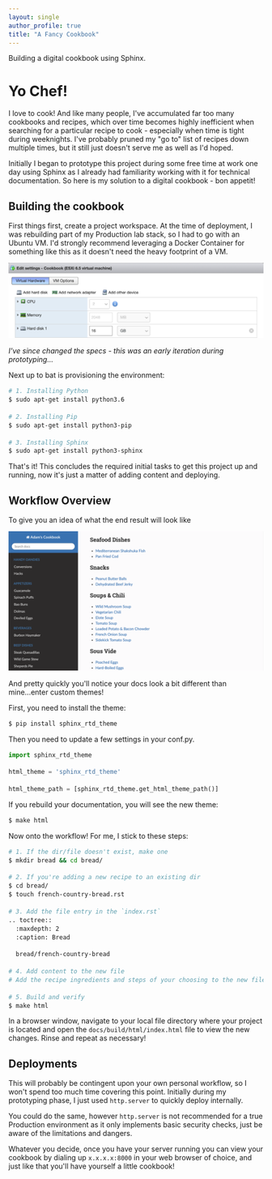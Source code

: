 ```yaml
---
layout: single
author_profile: true
title: "A Fancy Cookbook"
---
```

 
Building a digital cookbook using Sphinx.

# Yo Chef!

I love to cook! And like many people, I've accumulated far too many cookbooks and recipes, which over time becomes highly inefficient when searching for a particular recipe to cook - especially when time is tight during weeknights. I've probably pruned my "go to" list of recipes down multiple times, but it still just doesn't serve me as well as I'd hoped.

Initially I began to prototype this project during some free time at work one day using Sphinx as I already had familiarity working with it for technical documentation. So here is my solution to a digital cookbook - bon appetit!

## Building the cookbook

First things first, create a project workspace. At the time of deployment, I was rebuilding part of my Production lab stack, so I had to go with an Ubuntu VM. I'd strongly recommend leveraging a Docker Container for something like this as it doesn't need the heavy footprint of a VM.

![vm-settings](/assets/images/cookbook/cookbook-vm-settings.png)

_I've since changed the specs - this was an early iteration during prototyping..._

Next up to bat is provisioning the environment:

```sh
# 1. Installing Python
$ sudo apt-get install python3.6

# 2. Installing Pip
$ sudo apt-get install python3-pip

# 3. Installing Sphinx
$ sudo apt-get install python3-sphinx
```

That's it! This concludes the required initial tasks to get this project up and running, now it's just a matter of adding content and deploying.

## Workflow Overview

To give you an idea of what the end result will look like

![chef-adam-cookbook](/assets/images/cookbook/chef-adam-cookbook.png)

And pretty quickly you'll notice your docs look a bit different than mine...enter custom themes!

First, you need to install the theme:

```py
$ pip install sphinx_rtd_theme
```

Then you need to update a few settings in your conf.py.

```py
import sphinx_rtd_theme

html_theme = 'sphinx_rtd_theme'

html_theme_path = [sphinx_rtd_theme.get_html_theme_path()]
```

If you rebuild your documentation, you will see the new theme:

```sh
$ make html
```

Now onto the workflow! For me, I stick to these steps:

```sh
# 1. If the dir/file doesn't exist, make one
$ mkdir bread && cd bread/

# 2. If you're adding a new recipe to an existing dir
$ cd bread/
$ touch french-country-bread.rst

# 3. Add the file entry in the `index.rst`
.. toctree::
  :maxdepth: 2
  :caption: Bread

  bread/french-country-bread

# 4. Add content to the new file
# Add the recipe ingredients and steps of your choosing to the new file.

# 5. Build and verify
$ make html
```

In a browser window, navigate to your local file directory where your project is located and open the `docs/build/html/index.html` file to view the new changes. Rinse and repeat as necessary!

## Deployments

This will probably be contingent upon your own personal workflow, so I won't spend too much time covering this point. Initially during my prototyping phase, I just used `http.server` to quickly deploy internally.

You could do the same, however `http.server` is not recommended for a true Production environment as it only implements basic security checks, just be aware of the limitations and dangers.

Whatever you decide, once you have your server running you can view your cookbook by dialing up `x.x.x.x:8000` in your web browser of choice, and just like that you'll have yourself a little cookbook!
